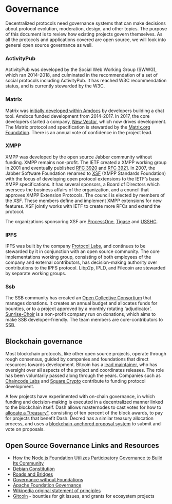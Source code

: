 # Governance

Decentralized protocols need governance systems that can make decisions about protocol evolution, moderation, design, and other topics. The purpose of this document is to review how existing projects govern themselves. As all the protocols and applications covered are open source, we will look into general open source governance as well.

### ActivityPub

ActivityPub was developed by the Social Web Working Group (SWWG), which ran 2014-2018, and culminated in the recommendation of a set of social protocols including ActivityPub. It has reached W3C recommendation status, and is currently stewarded by the W3C.

### Matrix

Matrix was [initially developed within Amdocs](<https://en.wikipedia.org/wiki/Matrix_(protocol)>) by developers building a chat tool. Amdocs funded development from 2014-2017. In 2017, the core developers started a company, [New Vector](https://vector.im/), which now drives development. The Matrix protocol and specification is stewarded by the [Matrix.org Foundation](https://matrix.org/media/2019-06-10%20-%20Matrix.org%20Foundation%20CIC%20Rules.pdf). There is an annual vote of confidence in the project lead.

### XMPP

XMPP was developed by the open source Jabber community without funding. XMPP remains non-profit. The IETF created a XMPP working group in 2001 and eventually published [RFC 3920](https://datatracker.ietf.org/doc/rfc3920/) and [RFC 3921](https://datatracker.ietf.org/doc/rfc3921/). In 2007, the Jabber Software Foundation renamed to [XSF](https://xmpp.org/about/xmpp-standards-foundation.html) (XMPP Standards Foundation) with the focus of developing open protocol extensions to the IETF’s base XMPP specifications. It has several sponsors, a Board of Directors which oversees the business affairs of the organization, and a council that approves XMPP Extension Protocols. The council is elected by members of the XSF. These members define and implement XMPP extensions for new features. XSF jointly works with IETF to create more RFCs and extend the protocol.

The organizations sponsoring XSF are [ProcessOne](https://xmpp.org/sponsors/processone), [Tigase](https://xmpp.org/sponsors/tigase) and [USSHC](https://xmpp.org/sponsors/us-secure-hosting-center).

### IPFS

IPFS was built by the company [Protocol Labs](https://protocol.ai/), and continues to be stewarded by it in conjunction with an open source community. The core implementations working group, consisting of both employees of the company and external contributors, has decision-making authority over contributions to the IPFS protocol. Libp2p, IPLD, and Filecoin are stewarded by separate working groups.

### Ssb

The SSB community has created an [Open Collective Consortium](https://opencollective.com/secure-scuttlebutt-consortium) that manages donations. It creates an annual budget and allocates funds for bounties, or to a project approved by a monthly rotating ‘adjudicator’. [Sunrise-Choir](https://github.com/sunrise-choir) is a non-profit company run on donations, which aims to make SSB developer-friendly. The team members are core-contributors to SSB.

## Blockchain governance

Most blockchain protocols, like other open source projects, operate through rough consensus, guided by companies and foundations that direct resources towards development. Bitcoin has a [lead maintainer](https://blog.lopp.net/who-controls-bitcoin-core-/), who has oversight over all aspects of the project and coordinates releases. The role has been voluntarily passed along through the years. Companies such as [Chaincode Labs](https://chaincode.com/) and [Square Crypto](https://medium.com/@squarecrypto/what-were-building-lightning-development-kit-1ed58b0cab06) contribute to funding protocol development.

A few projects have experimented with on-chain governance, in which funding and decision-making is executed in a decentralized manner linked to the blockchain itself. Dash allows masternodes to cast votes for how to [allocate a "treasury"](https://www.dash.org/2017/09/07/dashdecentral/), consisting of ten percent of the block awards, to pay for projects that benefit Dash. Decred has a similar treasury allocation process, and uses a [blockchain-anchored proposal system](https://decred.org/adaptability/) to submit and vote on proposals.

## Open Source Governance Links and Resources

- [How the Node.js Foundation Utilizes Participatory Governance to Build Its Community](https://thenewstack.io/node-js-foundation-utilizing-participatory-governance-models/)
- [Debian Constitution](https://www.debian.org/devel/constitution)
- [Roads and Bridges](https://www.fordfoundation.org/work/learning/research-reports/roads-and-bridges-the-unseen-labor-behind-our-digital-infrastructure/)
- [Governance without Foundations](https://nadiaeghbal.com/foundations)
- [Apache Foundation Governance](https://www.apache.org/foundation/governance/)
- [Wikipedia original statement of principles](https://en.wikipedia.org/w/index.php?oldid=409315229)
- [Gitcoin](https://gitcoin.co/) - bounties for git issues, and grants for ecosystem projects
